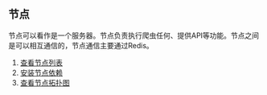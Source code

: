 ## 节点

节点可以看作是一个服务器。节点负责执行爬虫任何、提供API等功能。节点之间是可以相互通信的，节点通信主要通过Redis。

1. [查看节点列表](./View.md)
2. [安装节点依赖](./Installation.md)
3. [查看节点拓扑图](./Network.md)
